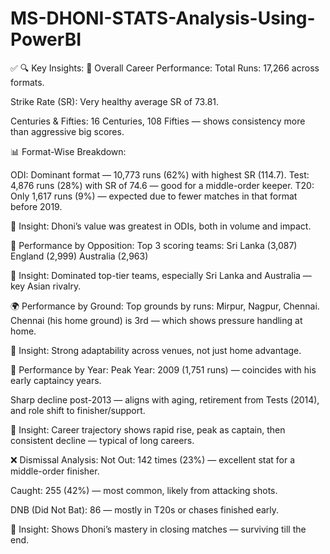 # MS-DHONI-STATS-Analysis-Using-PowerBI

✅ 🔍 Key Insights:
🏏 Overall Career Performance:
Total Runs: 17,266 across formats.


Strike Rate (SR): Very healthy average SR of 73.81.


Centuries & Fifties: 16 Centuries, 108 Fifties — shows consistency more than aggressive big scores.



📊 Format-Wise Breakdown:

ODI: Dominant format — 10,773 runs (62%) with highest SR (114.7).
Test: 4,876 runs (28%) with SR of 74.6 — good for a middle-order keeper.
T20: Only 1,617 runs (9%) — expected due to fewer matches in that format before 2019.


📌 Insight: Dhoni’s value was greatest in ODIs, both in volume and impact.

🧢 Performance by Opposition:
Top 3 scoring teams:
Sri Lanka (3,087)
England (2,999)
Australia (2,963)


📌 Insight: Dominated top-tier teams, especially Sri Lanka and Australia — key Asian rivalry.

🌍 Performance by Ground:
Top grounds by runs: Mirpur, Nagpur, Chennai.
Chennai (his home ground) is 3rd — which shows pressure handling at home.


📌 Insight: Strong adaptability across venues, not just home advantage.

📅 Performance by Year:
Peak Year: 2009 (1,751 runs) — coincides with his early captaincy years.

Sharp decline post-2013 — aligns with aging, retirement from Tests (2014), and role shift to finisher/support.


📌 Insight: Career trajectory shows rapid rise, peak as captain, then consistent decline — typical of long careers.

❌ Dismissal Analysis:
Not Out: 142 times (23%) — excellent stat for a middle-order finisher.

Caught: 255 (42%) — most common, likely from attacking shots.

DNB (Did Not Bat): 86 — mostly in T20s or chases finished early.


📌 Insight: Shows Dhoni’s mastery in closing matches — surviving till the end.
